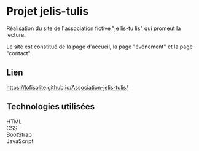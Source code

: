 # Projet jelis-tulis
Réalisation du site de l'association fictive "je lis-tu lis" qui promeut la lecture.

Le site est constitué de la page d'accueil, la page "événement" et la page "contact".


## Lien
https://lofisolite.github.io/Association-jelis-tulis/

## Technologies utilisées
HTML
<br/>
CSS
<br/>
BootStrap
<br/>
JavaScript
